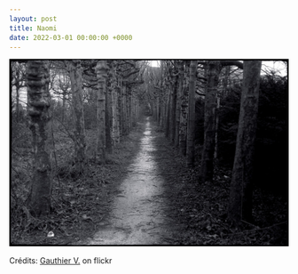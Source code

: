```yaml
---
layout: post
title: Naomi
date: 2022-03-01 00:00:00 +0000
---
```


![Naomi](/images/2022-03-01.jpg)

Crédits: [Gauthier V.](https://www.flickr.com/people/gvdmoort/) on flickr
